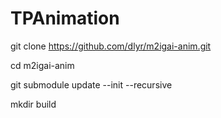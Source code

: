 # TPAnimation

git clone https://github.com/dlyr/m2igai-anim.git

cd m2igai-anim

git submodule update --init --recursive

mkdir build
